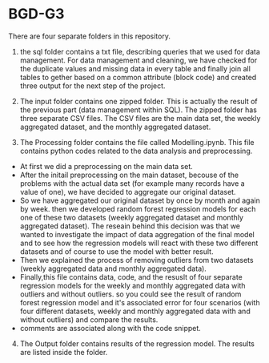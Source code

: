 # BGD-G3

There are four separate folders in this repository.

1) the sql folder contains a txt file, describing queries that we used for data management. For data management and cleaning, we have checked for the duplicate values and missing data in every table and finally join all tables to gether based on a common attribute (block code) and created three output for the next step of the project.

2) The input folder contains one zipped folder. This is actually the result of the previous part (data management within SQL). The zipped folder has three separate CSV files. The CSV files are the main data set, the weekly aggregated dataset, and the monthly aggregated dataset.
 
3) The Processing folder contains the file called Modelling.ipynb. This file contains python codes related to the data analysis and preprocessing.
  - At first we did a preprocessing on the main data set.
  - After the initail preprocessing on the main dataset, becouse of the problems with the actual data set (for example many records have a value of one), we have decided to aggregate our original dataset.
  - So we have aggregated our original dataset by once by month and again by week. then we developed random forest regression models for each one of these two datasets (weekly aggregated dataset and monthly aggregated dataset). The reseain behind this decision was that we wanted to investigate the impact of data aggregation of the final model and to see how the regression models will react with these two different datasets and of course to use the model with better result.
  - Then we explained the process of removing outliers from two datasets (weekly aggregated data and monthly aggregated data). 
  - Finally,this file contains data, code, and the resuslt of four separate regression models for the weekly and monthly aggregated data with outliers and without outliers. so you could see the result of random forest regression model and it's associated error for four scenarios (with four different datasets, weekly and monthly aggregated data with and without outliers) and compare the results.
  - comments are associated along with the code snippet.

4) The Output folder contains results of the regression model. The results are listed inside the folder.


